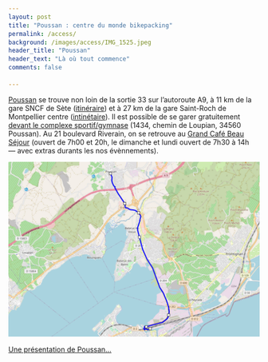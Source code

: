 ```yaml
---
layout: post
title: "Poussan : centre du monde bikepacking"
permalink: /access/
background: /images/access/IMG_1525.jpeg
header_title: "Poussan"
header_text: "Là où tout commence"
comments: false

---
```


 
[Poussan](https://maps.app.goo.gl/Sb1fj6KTU2uRvoV77) se trouve non loin de la sortie 33 sur l’autoroute A9, à 11 km de la gare SNCF de Sète ([itinéraire](https://www.visugpx.com/BoVwkDa678)) et à 27 km de la gare Saint-Roch de Montpellier centre ([intinétaire](https://www.visugpx.com/VBDqV2SPI1)). Il est possible de se garer gratuitement [devant le complexe sportif/gymnase](https://goo.gl/maps/WeFFbtk5PggYZ52F7) (1434, chemin de Loupian, 34560 Poussan). Au 21 boulevard Riverain, on se retrouve au [Grand Café Beau Séjour](https://goo.gl/maps/8cLge9FWtqnJ5QyH8) (ouvert de 7h00 et 20h, le dimanche et lundi ouvert de 7h30 à 14h — avec extras durants les nos évènnements).

![Sète-Poussan](/images/access/poussanmap.jpg)

[Une présentation de Poussan…](https://tcrouzet.com/2023/03/20/poussan-depart-du-727/)